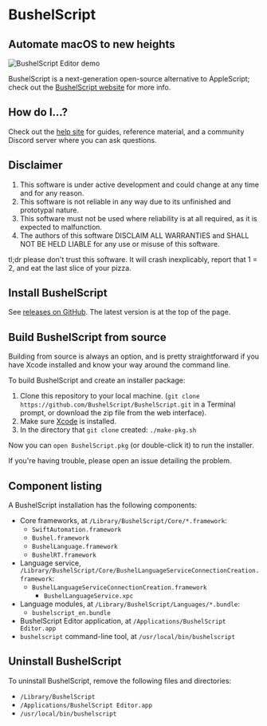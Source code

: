 # BushelScript

## Automate macOS to new heights

![BushelScript Editor demo](Images/editor-demo.gif)

BushelScript is a next-generation open-source alternative to AppleScript; check out the [BushelScript website](https://bushelscript.github.io/) for more info.

## How do I…?

Check out the [help site](https://bushelscript.github.io/help/) for guides, reference material, and a community Discord server where you can ask questions.

## Disclaimer

1. This software is under active development and could change at any time and for any reason.
2. This software is not reliable in any way due to its unfinished and prototypal nature.
3. This software must not be used where reliability is at all required, as it is expected to malfunction.
4. The authors of this software DISCLAIM ALL WARRANTIES and SHALL NOT BE HELD LIABLE for any use or misuse of this software.

tl;dr please don't trust this software. It will crash inexplicably, report that 1 = 2, and eat the last slice of your pizza.

## Install BushelScript

See [releases on GitHub](https://github.com/BushelScript/BushelScript/releases). The latest version is at the top of the page.

## Build BushelScript from source

Building from source is always an option, and is pretty straightforward if you have Xcode installed and know your way around the command line.

To build BushelScript and create an installer package:

1. Clone this repository to your local machine. (`git clone https://github.com/BushelScript/BushelScript.git` in a Terminal prompt, or download the zip file from the web interface).
2. Make sure [Xcode](https://developer.apple.com/xcode) is installed.
3. In the directory that `git clone` created: `./make-pkg.sh`

Now you can `open BushelScript.pkg` (or double-click it) to run the installer.

If you're having trouble, please open an issue detailing the problem.

## Component listing

A BushelScript installation has the following components:

* Core frameworks, at `/Library/BushelScript/Core/*.framework`:
  - `SwiftAutomation.framework`
  - `Bushel.framework`
  - `BushelLanguage.framework`
  - `BushelRT.framework`
* Language service, `/Library/BushelScript/Core/BushelLanguageServiceConnectionCreation.framework`:
  - `BushelLanguageServiceConnectionCreation.framework`
    - `BushelLanguageService.xpc`
* Language modules, at `/Library/BushelScript/Languages/*.bundle`:
  - `bushelscript_en.bundle`
* BushelScript Editor application, at `/Applications/BushelScript Editor.app`
* `bushelscript` command-line tool, at `/usr/local/bin/bushelscript`

## Uninstall BushelScript

To uninstall BushelScript, remove the following files and directories:

* `/Library/BushelScript`
* `/Applications/BushelScript Editor.app`
* `/usr/local/bin/bushelscript`
